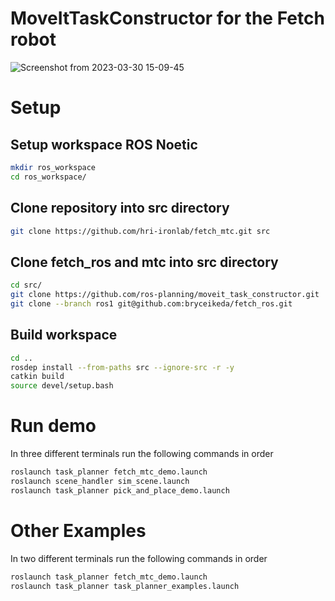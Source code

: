 # MoveItTaskConstructor for the Fetch robot

![Screenshot from 2023-03-30 15-09-45](https://user-images.githubusercontent.com/56240638/228939524-eb4a8f77-3fb8-40f4-9ee8-d9a2a8dba431.png)

# Setup
## Setup workspace ROS Noetic
```sh
mkdir ros_workspace
cd ros_workspace/
```
## Clone repository into src directory
```sh
git clone https://github.com/hri-ironlab/fetch_mtc.git src
```
## Clone fetch_ros and mtc into src directory
```sh
cd src/
git clone https://github.com/ros-planning/moveit_task_constructor.git
git clone --branch ros1 git@github.com:bryceikeda/fetch_ros.git 
```

## Build workspace
```sh
cd ..
rosdep install --from-paths src --ignore-src -r -y
catkin build
source devel/setup.bash
```
# Run demo
In three different terminals run the following commands in order
```sh
roslaunch task_planner fetch_mtc_demo.launch
roslaunch scene_handler sim_scene.launch
roslaunch task_planner pick_and_place_demo.launch
```
# Other Examples
In two different terminals run the following commands in order
```sh
roslaunch task_planner fetch_mtc_demo.launch
roslaunch task_planner task_planner_examples.launch
```
